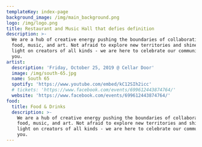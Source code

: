 ```yaml
---
templateKey: index-page
background_image: /img/main_background.png
logo: /img/logo.png
title: Restaurant and Music Hall that defies definition
description: >-
  We are a hub of creative energy pushing the boundaries of collaboration in
  food, music, and art. Not afraid to explore new territories and shine the
  light on creators of all kinds - we are here to celebrate our community with
  you.
artist:
  description: 'Friday, October 25, 2019 @ Cellar Door'
  image: /img/south-65.jpg
  name: South 65
  spotify: 'https://www.youtube.com/embed/kC12SIh2icc'
  # tickets: 'https://www.facebook.com/events/699612443874764/'
  website: 'https://www.facebook.com/events/699612443874764/'
food:
  title: Food & Drinks
  description: >-
    We are a hub of creative energy pushing the boundaries of collaboration in
    food, music, and art. Not afraid to explore new territories and shine the
    light on creators of all kinds - we are here to celebrate our community with
    you.
---
```


